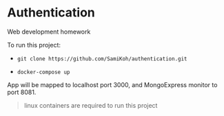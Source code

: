 # Authentication
Web development homework

To run this project:

- `git clone https://github.com/SamiKoh/authentication.git`

- `docker-compose up`


App will be mapped to localhost port 3000, and MongoExpress monitor to port 8081. 

> linux containers are required to run this project